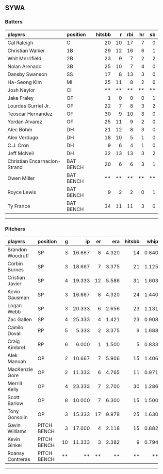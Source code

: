 ## SYWA

### Batters

 
|players                      |position  | hitsbb|  r| rbi| hr| sb| 
|:----------------------------|:---------|------:|--:|---:|--:|--:| 
|Cal Raleigh                  |C         |     20| 10|  17|  7|  0| 
|Christian Walker             |1B        |     29| 12|  16|  6|  1| 
|Whit Merrifield              |2B        |     23|  9|   7|  2|  2| 
|Nolan Arenado                |3B        |     25| 10|   7|  4|  0| 
|Dansby Swanson               |SS        |     17|  8|  13|  3|  0| 
|Ha-Seong Kim                 |MI        |     25| 11|   8|  2|  6| 
|Josh Naylor                  |CI        |     **| **|  **| **| **| 
|Jake Fraley                  |OF        |      1|  0|   0|  0|  1| 
|Lourdes Gurriel Jr.          |OF        |     22|  7|   8|  3|  2| 
|Teoscar Hernandez            |OF        |     30|  9|  10|  3|  0| 
|Yordan Alvarez               |OF        |     25| 11|   9|  2|  0| 
|Alec Bohm                    |DH        |     21| 12|   8|  3|  0| 
|Alex Verdugo                 |DH        |     18| 10|   5|  1|  0| 
|C.J. Cron                    |DH        |      9|  6|   4|  1|  0| 
|Jeff McNeil                  |DH        |     32| 13|  13|  3|  2| 
|Christian Encarnacion-Strand |BAT BENCH |     20|  6|   6|  3|  1| 
|Owen Miller                  |BAT BENCH |     **| **|  **| **| **| 
|Royce Lewis                  |BAT BENCH |      9|  2|   2|  0|  1| 
|Ty France                    |BAT BENCH |     34| 11|  11|  3|  0| 


* * *

### Pitchers

 
|players          |position    |  g|     ip| er|   era| hitsbb|  whip| so|  w| sv| 
|:----------------|:-----------|--:|------:|--:|-----:|------:|-----:|--:|--:|--:| 
|Brandon Woodruff |SP          |  3| 16.667|  8| 4.320|     14| 0.840| 18|  1|  0| 
|Corbin Burnes    |SP          |  3| 18.667|  7| 3.375|     21| 1.125| 19|  0|  0| 
|Cristian Javier  |SP          |  4| 19.333| 12| 5.586|     31| 1.603| 12|  2|  0| 
|Kevin Gausman    |SP          |  3| 16.667|  8| 4.320|     24| 1.440| 16|  1|  0| 
|Logan Webb       |SP          |  3| 20.333|  6| 2.656|     23| 1.131| 17|  0|  0| 
|Zac Gallen       |SP          |  4| 25.333|  4| 1.421|     23| 0.908| 30|  3|  0| 
|Camilo Doval     |RP          |  5|  5.333|  2| 3.375|      9| 1.688|  8|  2|  1| 
|Craig Kimbrel    |RP          |  6|  6.000|  1| 1.500|      5| 0.833|  7|  1|  1| 
|Alek Manoah      |OP          |  2| 10.667|  7| 5.906|     15| 1.406| 11|  1|  0| 
|MacKenzie Gore   |OP          |  2| 11.333|  6| 4.765|     11| 0.971| 12|  0|  0| 
|Merrill Kelly    |OP          |  4| 23.333|  7| 2.700|     30| 1.286| 25|  1|  0| 
|Scott Barlow     |OP          |  8| 10.000|  7| 6.300|     15| 1.500|  9|  0|  0| 
|Tony Gonsolin    |OP          |  3| 15.333| 17| 9.978|     25| 1.630| 11|  2|  0| 
|Gavin Williams   |PITCH BENCH |  3| 17.000|  4| 2.118|     15| 0.882| 26|  0|  0| 
|Kevin Ginkel     |PITCH BENCH | 10| 11.333|  3| 2.382|      9| 0.794| 13|  2|  0| 
|Roansy Contreras |PITCH BENCH | **|     **| **|    **|     **|    **| **| **| **| 


* * *



